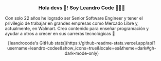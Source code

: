 <p align="center" width="300">
   <h3 align="center">Hola devs 👋! Soy Leandro Code 👨🏽‍💻</h3>
    <p>Con solo 22 años he logrado ser Senior Software Engineer y tener el privilegio de trabajar en grandes empresas como Mercado Libre y, actualmente, en Walmart. Creo contenido para enseñar programación y ayudar a otros a crecer en sus carreras tecnológicas 🚀</p>
</p>

<div align="center">
   [leandrocode's GitHub stats](https://github-readme-stats.vercel.app/api?username=leandro-codee&show_icons=true&locale=es&theme=dark#gh-dark-mode-only)
</div>
